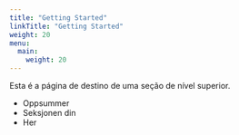 ```yaml
---
title: "Getting Started"
linkTitle: "Getting Started"
weight: 20
menu:
  main:
    weight: 20
---
```


Esta é a página de destino de uma seção de nível superior.

* Oppsummer
* Seksjonen din
* Her
